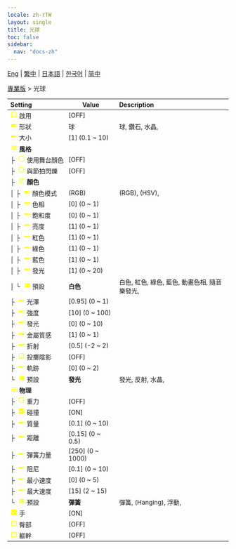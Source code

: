 ```yaml
---
locale: zh-rTW
layout: single
title: 光球
toc: false
sidebar:
  nav: "docs-zh"
---
```

[Eng](/dancexr/menu/2025.4/actor/light_ball) | [繁中](/tw/dancexr/menu/2025.4/actor/light_ball) | [日本語](/jp/dancexr/menu/2025.4/actor/light_ball) | [한국어](/kr/dancexr/menu/2025.4/actor/light_ball) | [简中](/zh/dancexr/menu/2025.4/actor/light_ball)

[專業版](../menu#專業版) > 光球



| Setting | Value | Description |
| :--- | --- | :--- |
|<nobr> ![check_off icon](/images/icon/ic_check_off.png)  啟用</nobr>| [OFF] | 
|<nobr> ![toggle_on icon](/images/icon/ic_toggle_on.png)  形狀</nobr>| 球 | 球, 鑽石, 水晶, 
|<nobr> ![slider icon](/images/icon/ic_slider.png)  大小</nobr>| [1] (0.1 ~ 10) | 
|<nobr> ![tune icon](/images/icon/ic_tune.png)  <b>風格</b></nobr>| | 
|<nobr>├&nbsp; ![check_off icon](/images/icon/ic_check_off.png)  使用舞台顏色</nobr>| [OFF] | 
|<nobr>├&nbsp; ![check_off icon](/images/icon/ic_check_off.png)  與節拍閃爍</nobr>| [OFF] | 
|<nobr>├&nbsp; ![tune icon](/images/icon/ic_tune.png)  <b>顏色</b></nobr>| | 
|<nobr>│&nbsp;├&nbsp; ![toggle_on icon](/images/icon/ic_toggle_on.png)  顏色模式</nobr>| (RGB) | (RGB), (HSV), 
|<nobr>│&nbsp;├&nbsp; ![slider icon](/images/icon/ic_slider.png)  色相</nobr>| [0] (0 ~ 1) | 
|<nobr>│&nbsp;├&nbsp; ![slider icon](/images/icon/ic_slider.png)  飽和度</nobr>| [0] (0 ~ 1) | 
|<nobr>│&nbsp;├&nbsp; ![slider icon](/images/icon/ic_slider.png)  亮度</nobr>| [1] (0 ~ 1) | 
|<nobr>│&nbsp;├&nbsp; ![slider icon](/images/icon/ic_slider.png)  紅色</nobr>| [1] (0 ~ 1) | 
|<nobr>│&nbsp;├&nbsp; ![slider icon](/images/icon/ic_slider.png)  綠色</nobr>| [1] (0 ~ 1) | 
|<nobr>│&nbsp;├&nbsp; ![slider icon](/images/icon/ic_slider.png)  藍色</nobr>| [1] (0 ~ 1) | 
|<nobr>│&nbsp;├&nbsp; ![slider icon](/images/icon/ic_slider.png)  發光</nobr>| [1] (0 ~ 20) | 
|<nobr>│&nbsp;└&nbsp; ![list icon](/images/icon/ic_list.png)  預設</nobr>| **白色** | 白色, 紅色, 綠色, 藍色, 動畫色相, 隨音樂發光,  |
|<nobr>├&nbsp; ![slider icon](/images/icon/ic_slider.png)  光澤</nobr>| [0.95] (0 ~ 1) | 
|<nobr>├&nbsp; ![slider icon](/images/icon/ic_slider.png)  強度</nobr>| [10] (0 ~ 100) | 
|<nobr>├&nbsp; ![slider icon](/images/icon/ic_slider.png)  發光</nobr>| [0] (0 ~ 10) | 
|<nobr>├&nbsp; ![slider icon](/images/icon/ic_slider.png)  金屬質感</nobr>| [1] (0 ~ 1) | 
|<nobr>├&nbsp; ![slider icon](/images/icon/ic_slider.png)  折射</nobr>| [0.5] (-2 ~ 2) | 
|<nobr>├&nbsp; ![check_off icon](/images/icon/ic_check_off.png)  投擲陰影</nobr>| [OFF] | 
|<nobr>├&nbsp; ![slider icon](/images/icon/ic_slider.png)  軌跡</nobr>| [0] (0 ~ 2) | 
|<nobr>└&nbsp; ![list icon](/images/icon/ic_list.png)  預設</nobr>| **發光** | 發光, 反射, 水晶,  |
|<nobr> ![tune icon](/images/icon/ic_tune.png)  <b>物理</b></nobr>| | 
|<nobr>├&nbsp; ![check_off icon](/images/icon/ic_check_off.png)  重力</nobr>| [OFF] | 
|<nobr>├&nbsp; ![check_on icon](/images/icon/ic_check_on.png)  碰撞</nobr>| [ON] | 
|<nobr>├&nbsp; ![slider icon](/images/icon/ic_slider.png)  質量</nobr>| [0.1] (0 ~ 10) | 
|<nobr>├&nbsp; ![slider icon](/images/icon/ic_slider.png)  距離</nobr>| [0.15] (0 ~ 0.5) | 
|<nobr>├&nbsp; ![slider icon](/images/icon/ic_slider.png)  彈簧力量</nobr>| [250] (0 ~ 1000) | 
|<nobr>├&nbsp; ![slider icon](/images/icon/ic_slider.png)  阻尼</nobr>| [0.1] (0 ~ 10) | 
|<nobr>├&nbsp; ![slider icon](/images/icon/ic_slider.png)  最小速度</nobr>| [0] (0 ~ 5) | 
|<nobr>├&nbsp; ![slider icon](/images/icon/ic_slider.png)  最大速度</nobr>| [15] (2 ~ 15) | 
|<nobr>└&nbsp; ![list icon](/images/icon/ic_list.png)  預設</nobr>| **彈簧** | 彈簧, (Hanging), 浮動,  |
|<nobr> ![check_on icon](/images/icon/ic_check_on.png)  手</nobr>| [ON] | 
|<nobr> ![check_off icon](/images/icon/ic_check_off.png)  臀部</nobr>| [OFF] | 
|<nobr> ![check_off icon](/images/icon/ic_check_off.png)  軀幹</nobr>| [OFF] | 
